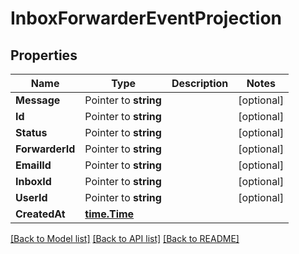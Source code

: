 # InboxForwarderEventProjection

## Properties

Name | Type | Description | Notes
------------ | ------------- | ------------- | -------------
**Message** | Pointer to **string** |  | [optional] 
**Id** | Pointer to **string** |  | [optional] 
**Status** | Pointer to **string** |  | [optional] 
**ForwarderId** | Pointer to **string** |  | [optional] 
**EmailId** | Pointer to **string** |  | [optional] 
**InboxId** | Pointer to **string** |  | [optional] 
**UserId** | Pointer to **string** |  | [optional] 
**CreatedAt** | [**time.Time**](time.Time) |  | 

[[Back to Model list]](../README#documentation-for-models) [[Back to API list]](../README#documentation-for-api-endpoints) [[Back to README]](../README)


